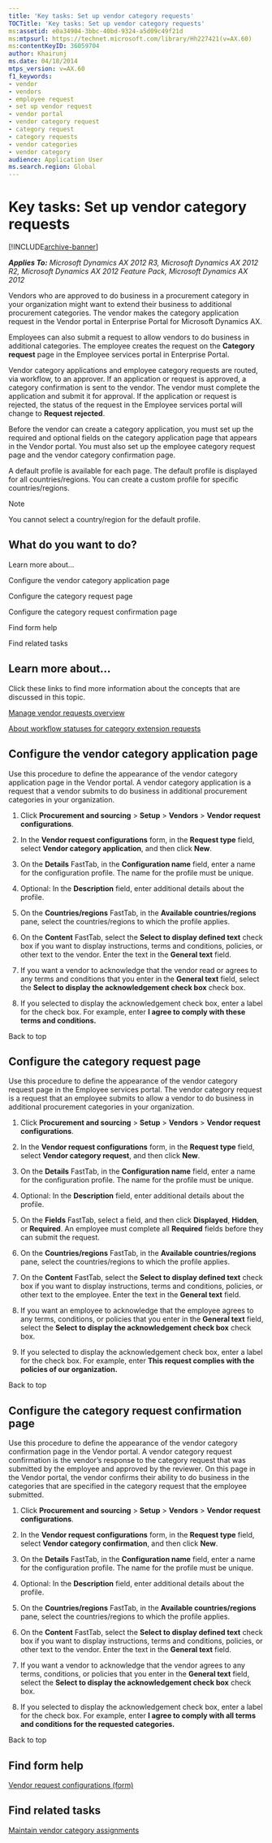 ```yaml
---
title: 'Key tasks: Set up vendor category requests'
TOCTitle: 'Key tasks: Set up vendor category requests'
ms:assetid: e0a34904-3bbc-40bd-9324-a5d09c49f21d
ms:mtpsurl: https://technet.microsoft.com/library/Hh227421(v=AX.60)
ms:contentKeyID: 36059704
author: Khairunj
ms.date: 04/18/2014
mtps_version: v=AX.60
f1_keywords:
- vendor
- vendors
- employee request
- set up vendor request
- vendor portal
- vendor category request
- category request
- category requests
- vendor categories
- vendor category
audience: Application User
ms.search.region: Global
---
```


# Key tasks: Set up vendor category requests 


[!INCLUDE[archive-banner](includes/archive-banner.md)]


_**Applies To:** Microsoft Dynamics AX 2012 R3, Microsoft Dynamics AX 2012 R2, Microsoft Dynamics AX 2012 Feature Pack, Microsoft Dynamics AX 2012_

Vendors who are approved to do business in a procurement category in your organization might want to extend their business to additional procurement categories. The vendor makes the category application request in the Vendor portal in Enterprise Portal for Microsoft Dynamics AX.

Employees can also submit a request to allow vendors to do business in additional categories. The employee creates the request on the **Category request** page in the Employee services portal in Enterprise Portal.

Vendor category applications and employee category requests are routed, via workflow, to an approver. If an application or request is approved, a category confirmation is sent to the vendor. The vendor must complete the application and submit it for approval. If the application or request is rejected, the status of the request in the Employee services portal will change to **Request rejected**.

Before the vendor can create a category application, you must set up the required and optional fields on the category application page that appears in the Vendor portal. You must also set up the employee category request page and the vendor category confirmation page.

A default profile is available for each page. The default profile is displayed for all countries/regions. You can create a custom profile for specific countries/regions.


> [!NOTE]
> <P>You cannot select a country/region for the default profile.</P>



## What do you want to do?

Learn more about...

Configure the vendor category application page

Configure the category request page

Configure the category request confirmation page

Find form help

Find related tasks

## Learn more about...

Click these links to find more information about the concepts that are discussed in this topic.

[Manage vendor requests overview](manage-vendor-requests-overview.md)

[About workflow statuses for category extension requests](about-workflow-statuses-for-category-extension-requests.md)

## Configure the vendor category application page

Use this procedure to define the appearance of the vendor category application page in the Vendor portal. A vendor category application is a request that a vendor submits to do business in additional procurement categories in your organization.

1.  Click **Procurement and sourcing** \> **Setup** \> **Vendors** \> **Vendor request configurations**.

2.  In the **Vendor request configurations** form, in the **Request type** field, select **Vendor category application**, and then click **New**.

3.  On the **Details** FastTab, in the **Configuration name** field, enter a name for the configuration profile. The name for the profile must be unique.

4.  Optional: In the **Description** field, enter additional details about the profile.

5.  On the **Countries/regions** FastTab, in the **Available countries/regions** pane, select the countries/regions to which the profile applies.

6.  On the **Content** FastTab, select the **Select to display defined text** check box if you want to display instructions, terms and conditions, policies, or other text to the vendor. Enter the text in the **General text** field.

7.  If you want a vendor to acknowledge that the vendor read or agrees to any terms and conditions that you enter in the **General text** field, select the **Select to display the acknowledgement check box** check box.

8.  If you selected to display the acknowledgement check box, enter a label for the check box. For example, enter **I agree to comply with these terms and conditions.**

Back to top

## Configure the category request page

Use this procedure to define the appearance of the vendor category request page in the Employee services portal. The vendor category request is a request that an employee submits to allow a vendor to do business in additional procurement categories in your organization.

1.  Click **Procurement and sourcing** \> **Setup** \> **Vendors** \> **Vendor request configurations**.

2.  In the **Vendor request configurations** form, in the **Request type** field, select **Vendor category request**, and then click **New**.

3.  On the **Details** FastTab, in the **Configuration name** field, enter a name for the configuration profile. The name for the profile must be unique.

4.  Optional: In the **Description** field, enter additional details about the profile.

5.  On the **Fields** FastTab, select a field, and then click **Displayed**, **Hidden**, or **Required**. An employee must complete all **Required** fields before they can submit the request.

6.  On the **Countries/regions** FastTab, in the **Available countries/regions** pane, select the countries/regions to which the profile applies.

7.  On the **Content** FastTab, select the **Select to display defined text** check box if you want to display instructions, terms and conditions, policies, or other text to the employee. Enter the text in the **General text** field.

8.  If you want an employee to acknowledge that the employee agrees to any terms, conditions, or policies that you enter in the **General text** field, select the **Select to display the acknowledgement check box** check box.

9.  If you selected to display the acknowledgement check box, enter a label for the check box. For example, enter **This request complies with the policies of our organization.**

Back to top

## Configure the category request confirmation page

Use this procedure to define the appearance of the vendor category confirmation page in the Vendor portal. A vendor category request confirmation is the vendor’s response to the category request that was submitted by the employee and approved by the reviewer. On this page in the Vendor portal, the vendor confirms their ability to do business in the categories that are specified in the category request that the employee submitted.

1.  Click **Procurement and sourcing** \> **Setup** \> **Vendors** \> **Vendor request configurations**.

2.  In the **Vendor request configurations** form, in the **Request type** field, select **Vendor category confirmation**, and then click **New**.

3.  On the **Details** FastTab, in the **Configuration name** field, enter a name for the configuration profile. The name for the profile must be unique.

4.  Optional: In the **Description** field, enter additional details about the profile.

5.  On the **Countries/regions** FastTab, in the **Available countries/regions** pane, select the countries/regions to which the profile applies.

6.  On the **Content** FastTab, select the **Select to display defined text** check box if you want to display instructions, terms and conditions, policies, or other text to the vendor. Enter the text in the **General text** field.

7.  If you want a vendor to acknowledge that the vendor agrees to any terms, conditions, or policies that you enter in the **General text** field, select the **Select to display the acknowledgement check box** check box.

8.  If you selected to display the acknowledgement check box, enter a label for the check box. For example, enter **I agree to comply with all terms and conditions for the requested categories.**

Back to top

## Find form help

[Vendor request configurations (form)](https://technet.microsoft.com/library/hh209430\(v=ax.60\))

## Find related tasks

[Maintain vendor category assignments](maintain-vendor-category-assignments.md)

  


